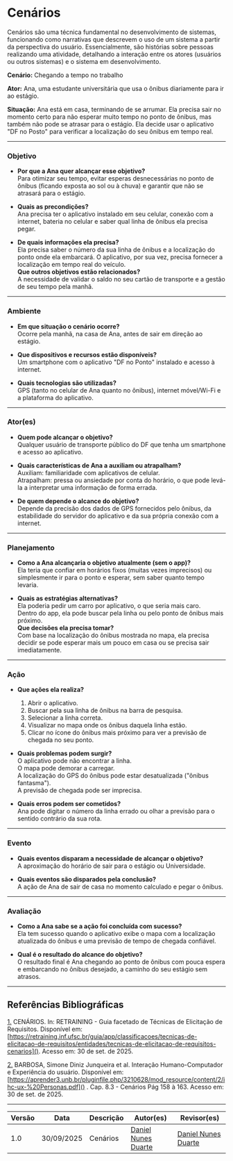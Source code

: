 # Cenários

Cenários são uma técnica fundamental no desenvolvimento de sistemas, funcionando como narrativas que descrevem o uso de um sistema a partir da perspectiva do usuário. Essencialmente, são histórias sobre pessoas realizando uma atividade, detalhando a interação entre os atores (usuários ou outros sistemas) e o sistema em desenvolvimento.

**Cenário:** Chegando a tempo no trabalho

**Ator:** Ana, uma estudante universitária que usa o ônibus diariamente para ir ao estágio.

**Situação:** Ana está em casa, terminando de se arrumar. Ela precisa sair no momento certo para não esperar muito tempo no ponto de ônibus, mas também não pode se atrasar para o estágio. Ela decide usar o aplicativo "DF no Posto" para verificar a localização do seu ônibus em tempo real.

---
### Objetivo

- **Por que a Ana quer alcançar esse objetivo?**  
  Para otimizar seu tempo, evitar esperas desnecessárias no ponto de ônibus (ficando exposta ao sol ou à chuva) e garantir que não se atrasará para o estágio.

- **Quais as precondições?**  
  Ana precisa ter o aplicativo instalado em seu celular, conexão com a internet, bateria no celular e saber qual linha de ônibus ela precisa pegar.

- **De quais informações ela precisa?**  
  Ela precisa saber o número da sua linha de ônibus e a localização do ponto onde ela embarcará. O aplicativo, por sua vez, precisa fornecer a localização em tempo real do veículo.  
  **Que outros objetivos estão relacionados?**  
  A necessidade de validar o saldo no seu cartão de transporte e a gestão de seu tempo pela manhã.

---

### Ambiente

- **Em que situação o cenário ocorre?**  
  Ocorre pela manhã, na casa de Ana, antes de sair em direção ao estágio.

- **Que dispositivos e recursos estão disponíveis?**  
  Um smartphone com o aplicativo "DF no Ponto" instalado e acesso à internet.

- **Quais tecnologias são utilizadas?**  
  GPS (tanto no celular de Ana quanto no ônibus), internet móvel/Wi-Fi e a plataforma do aplicativo.

---

### Ator(es)

- **Quem pode alcançar o objetivo?**  
  Qualquer usuário de transporte público do DF que tenha um smartphone e acesso ao aplicativo.

- **Quais características de Ana a auxiliam ou atrapalham?**  
  Auxiliam: familiaridade com aplicativos de celular.  
  Atrapalham: pressa ou ansiedade por conta do horário, o que pode levá-la a interpretar uma informação de forma errada.

- **De quem depende o alcance do objetivo?**  
  Depende da precisão dos dados de GPS fornecidos pelo ônibus, da estabilidade do servidor do aplicativo e da sua própria conexão com a internet.

---

### Planejamento

- **Como a Ana alcançaria o objetivo atualmente (sem o app)?**  
  Ela teria que confiar em horários fixos (muitas vezes imprecisos) ou simplesmente ir para o ponto e esperar, sem saber quanto tempo levaria.

- **Quais as estratégias alternativas?**  
  Ela poderia pedir um carro por aplicativo, o que seria mais caro.  
  Dentro do app, ela pode buscar pela linha ou pelo ponto de ônibus mais próximo.  
  **Que decisões ela precisa tomar?**  
  Com base na localização do ônibus mostrada no mapa, ela precisa decidir se pode esperar mais um pouco em casa ou se precisa sair imediatamente.

---

### Ação

- **Que ações ela realiza?**  
  1. Abrir o aplicativo.  
  2. Buscar pela sua linha de ônibus na barra de pesquisa.  
  3. Selecionar a linha correta.  
  4. Visualizar no mapa onde os ônibus daquela linha estão.  
  5. Clicar no ícone do ônibus mais próximo para ver a previsão de chegada no seu ponto.

- **Quais problemas podem surgir?**  
  O aplicativo pode não encontrar a linha.  
  O mapa pode demorar a carregar.  
  A localização do GPS do ônibus pode estar desatualizada ("ônibus fantasma").  
  A previsão de chegada pode ser imprecisa.

- **Quais erros podem ser cometidos?**  
  Ana pode digitar o número da linha errado ou olhar a previsão para o sentido contrário da sua rota.

---

### Evento

- **Quais eventos disparam a necessidade de alcançar o objetivo?**  
  A aproximação do horário de sair para o estágio ou Universidade.

- **Quais eventos são disparados pela conclusão?**  
  A ação de Ana de sair de casa no momento calculado e pegar o ônibus.

---

### Avaliação

- **Como a Ana sabe se a ação foi concluída com sucesso?**  
  Ela tem sucesso quando o aplicativo exibe o mapa com a localização atualizada do ônibus e uma previsão de tempo de chegada confiável.

- **Qual é o resultado do alcance do objetivo?**  
  O resultado final é Ana chegando ao ponto de ônibus com pouca espera e embarcando no ônibus desejado, a caminho do seu estágio sem atrasos.

---

## Referências Bibliográficas
<a id="APP1" href="#anchor_APP1">1.</a> CENÁRIOS. In: RETRAINING - Guia facetado de Técnicas de Elicitação de Requisitos. Disponível em: [https://retraining.inf.ufsc.br/guia/app/classificacoes/tecnicas-de-elicitacao-de-requisitos/entidades/tecnicas-de-elicitacao-de-requisitos-cenarios](). Acesso em: 30 de set. de 2025.

<a id="APP2" href="#anchor_APP2">2.</a> BARBOSA, Simone Diniz Junqueira et al. Interação Humano-Computador e Experiência do usuário. Disponível em:[https://aprender3.unb.br/pluginfile.php/3210628/mod_resource/content/2/ihc-ux-%20Personas.pdf]() . Cap. 8.3 - Cenários Pág 158 à 163. Acesso em: 30 de set. de 2025.

---

| **Versão** | **Data**     | **Descrição**             | **Autor(es)**           | **Revisor(es)**         |
|------------|--------------|----------------------------|--------------------------|--------------------------|
| 1.0        | 30/09/2025   | Cenários  | [Daniel Nunes Duarte](https://github.com/DanNunes777)  | [Daniel Nunes Duarte](https://github.com/DanNunes777)   |

